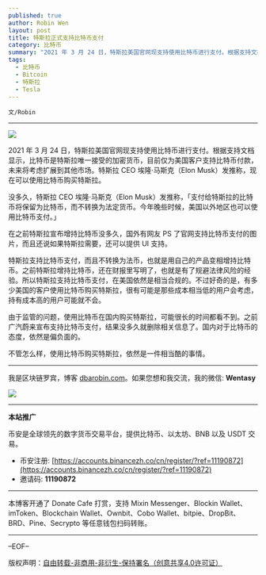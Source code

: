 ```yaml
---
published: true
author: Robin Wen
layout: post
title: 特斯拉正式支持比特币支付
category: 比特币
summary: "2021 年 3 月 24 日，特斯拉美国官网现支持使用比特币进行支付。根据支持文档显示，比特币是特斯拉唯一接受的加密货币，目前仅为美国客户支持比特币付款，未来将考虑扩展到其他市场。特斯拉 CEO 埃隆·马斯克（Elon Musk）发推称，现在可以使用比特币购买特斯拉。由于监管的问题，使用比特币在国内购买特斯拉，可能很长的时间都看不到。之前广汽蔚来宣布支持比特币支付，结果没多久就删除相关信息了。国内对于比特币的态度，依然是偏负面的。不管怎么样，使用比特币购买特斯拉，依然是一件相当酷的事情。"
tags:
  - 比特币
  - Bitcoin
  - 特斯拉
  - Tesla
---
```


`文/Robin`

***

![](https://cdn.dbarobin.com/j1bh87v.png)

2021 年 3 月 24 日，特斯拉美国官网现支持使用比特币进行支付。根据支持文档显示，比特币是特斯拉唯一接受的加密货币，目前仅为美国客户支持比特币付款，未来将考虑扩展到其他市场。特斯拉 CEO 埃隆·马斯克（Elon Musk）发推称，现在可以使用比特币购买特斯拉。

没多久，特斯拉 CEO 埃隆·马斯克（Elon Musk）发推称，「支付给特斯拉的比特币将保留为比特币，而不转换为法定货币。今年晚些时候，美国以外地区也可以使用比特币支付。」

在之前特斯拉宣布增持比特币没多久，国外有网友 PS 了官网支持比特币支付的图片，而且还说如果特斯拉需要，还可以提供 UI 支持。

特斯拉支持比特币支付，而且不转换为法币，也就是用自己的产品变相增持比特币。之前特斯拉增持比特币，还在财报里写明了，也就是有了规避法律风险的经验。所以特斯拉支持比特币支付，在美国依然是相当合规的。不过好奇的是，有多少美国的客户使用比特币购买特斯拉，很有可能是那些成本相当低的用户会考虑，持有成本高的用户可能就不会。

由于监管的问题，使用比特币在国内购买特斯拉，可能很长的时间都看不到。之前广汽蔚来宣布支持比特币支付，结果没多久就删除相关信息了。国内对于比特币的态度，依然是偏负面的。

不管怎么样，使用比特币购买特斯拉，依然是一件相当酷的事情。

***

我是区块链罗宾，博客 [dbarobin.com](https://dbarobin.com/)。如果您想和我交流，我的微信: **Wentasy**

![](https://cdn.dbarobin.com/v4yywe2.png)

***

**本站推广**

币安是全球领先的数字货币交易平台，提供比特币、以太坊、BNB 以及 USDT 交易。

* 币安注册: [https://accounts.binancezh.co/cn/register/?ref=11190872](https://accounts.binancezh.co/cn/register/?ref=11190872)
* 邀请码: **11190872**

***

本博客开通了 Donate Cafe 打赏，支持 Mixin Messenger、Blockin Wallet、imToken、Blockchain Wallet、Ownbit、Cobo Wallet、bitpie、DropBit、BRD、Pine、Secrypto 等任意钱包扫码转账。

<center>
    <div class="--donate-button"
         data-button-id="f8b9df0d-af9a-460d-8258-d3f435445075"
    ></div>
</center>

***

–EOF–

版权声明：[自由转载-非商用-非衍生-保持署名（创意共享4.0许可证）](http://creativecommons.org/licenses/by-nc-nd/4.0/deed.zh)